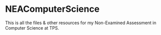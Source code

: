 # NEAComputerScience
This is all the files & other resources for my Non-Examined Assessment in Computer Science at TPS.
 
